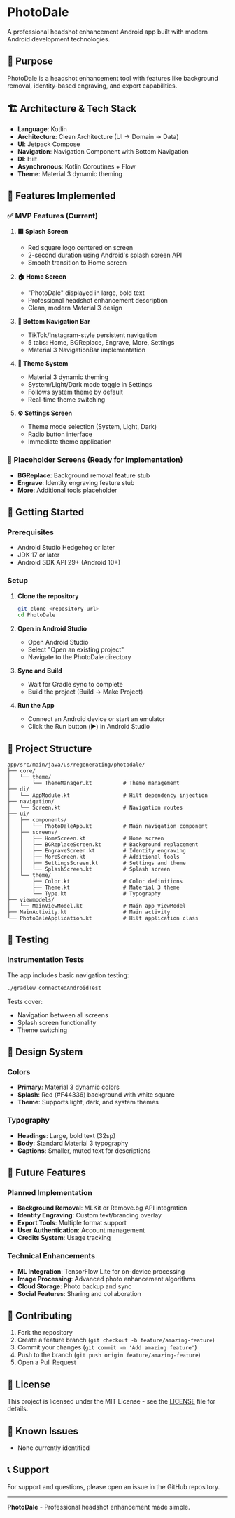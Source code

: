 # PhotoDale

A professional headshot enhancement Android app built with modern Android development technologies.

## 🎯 Purpose

PhotoDale is a headshot enhancement tool with features like background removal, identity-based engraving, and export capabilities.

## 🏗️ Architecture & Tech Stack

- **Language**: Kotlin
- **Architecture**: Clean Architecture (UI → Domain → Data)
- **UI**: Jetpack Compose
- **Navigation**: Navigation Component with Bottom Navigation
- **DI**: Hilt
- **Asynchronous**: Kotlin Coroutines + Flow
- **Theme**: Material 3 dynamic theming

## 📱 Features Implemented

### ✅ MVP Features (Current)

1. **🟥 Splash Screen**
   - Red square logo centered on screen
   - 2-second duration using Android's splash screen API
   - Smooth transition to Home screen

2. **🏠 Home Screen**
   - "PhotoDale" displayed in large, bold text
   - Professional headshot enhancement description
   - Clean, modern Material 3 design

3. **🧭 Bottom Navigation Bar**
   - TikTok/Instagram-style persistent navigation
   - 5 tabs: Home, BGReplace, Engrave, More, Settings
   - Material 3 NavigationBar implementation

4. **🎨 Theme System**
   - Material 3 dynamic theming
   - System/Light/Dark mode toggle in Settings
   - Follows system theme by default
   - Real-time theme switching

5. **⚙️ Settings Screen**
   - Theme mode selection (System, Light, Dark)
   - Radio button interface
   - Immediate theme application

### 🔄 Placeholder Screens (Ready for Implementation)

- **BGReplace**: Background removal feature stub
- **Engrave**: Identity engraving feature stub  
- **More**: Additional tools placeholder

## 🚀 Getting Started

### Prerequisites

- Android Studio Hedgehog or later
- JDK 17 or later
- Android SDK API 29+ (Android 10+)

### Setup

1. **Clone the repository**
   ```bash
   git clone <repository-url>
   cd PhotoDale
   ```

2. **Open in Android Studio**
   - Open Android Studio
   - Select "Open an existing project"
   - Navigate to the PhotoDale directory

3. **Sync and Build**
   - Wait for Gradle sync to complete
   - Build the project (Build → Make Project)

4. **Run the App**
   - Connect an Android device or start an emulator
   - Click the Run button (▶️) in Android Studio

## 📁 Project Structure

```
app/src/main/java/us/regenerating/photodale/
├── core/
│   └── theme/
│       └── ThemeManager.kt          # Theme management
├── di/
│   └── AppModule.kt                 # Hilt dependency injection
├── navigation/
│   └── Screen.kt                    # Navigation routes
├── ui/
│   ├── components/
│   │   └── PhotoDaleApp.kt          # Main navigation component
│   ├── screens/
│   │   ├── HomeScreen.kt            # Home screen
│   │   ├── BGReplaceScreen.kt       # Background replacement
│   │   ├── EngraveScreen.kt         # Identity engraving
│   │   ├── MoreScreen.kt            # Additional tools
│   │   ├── SettingsScreen.kt        # Settings and theme
│   │   └── SplashScreen.kt          # Splash screen
│   └── theme/
│       ├── Color.kt                 # Color definitions
│       ├── Theme.kt                 # Material 3 theme
│       └── Type.kt                  # Typography
├── viewmodels/
│   └── MainViewModel.kt             # Main app ViewModel
├── MainActivity.kt                  # Main activity
└── PhotoDaleApplication.kt          # Hilt application class
```

## 🧪 Testing

### Instrumentation Tests

The app includes basic navigation testing:

```bash
./gradlew connectedAndroidTest
```

Tests cover:
- Navigation between all screens
- Splash screen functionality
- Theme switching

## 🎨 Design System

### Colors
- **Primary**: Material 3 dynamic colors
- **Splash**: Red (#F44336) background with white square
- **Theme**: Supports light, dark, and system themes

### Typography
- **Headings**: Large, bold text (32sp)
- **Body**: Standard Material 3 typography
- **Captions**: Smaller, muted text for descriptions

## 🔮 Future Features

### Planned Implementation
- **Background Removal**: MLKit or Remove.bg API integration
- **Identity Engraving**: Custom text/branding overlay
- **Export Tools**: Multiple format support
- **User Authentication**: Account management
- **Credits System**: Usage tracking

### Technical Enhancements
- **ML Integration**: TensorFlow Lite for on-device processing
- **Image Processing**: Advanced photo enhancement algorithms
- **Cloud Storage**: Photo backup and sync
- **Social Features**: Sharing and collaboration

## 🤝 Contributing

1. Fork the repository
2. Create a feature branch (`git checkout -b feature/amazing-feature`)
3. Commit your changes (`git commit -m 'Add amazing feature'`)
4. Push to the branch (`git push origin feature/amazing-feature`)
5. Open a Pull Request

## 📄 License

This project is licensed under the MIT License - see the [LICENSE](LICENSE) file for details.

## 🐛 Known Issues

- None currently identified

## 📞 Support

For support and questions, please open an issue in the GitHub repository.

---

**PhotoDale** - Professional headshot enhancement made simple. 